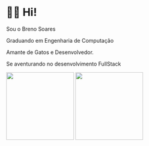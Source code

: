 # 🙋🏽 Hi!

Sou o Breno Soares

Graduando em Engenharia de Computação 

Amante de Gatos e Desenvolvedor.

Se aventurando no desenvolvimento FullStack 

<div>
  <img height="180px" src="https://github-readme-stats.vercel.app/api?username=BrenoGSoares&show_icons=true&theme=dark"/>
  <img height="180px" src="https://github-readme-stats.vercel.app/api/top-langs/?username=BrenoGSoares&layout=donut&theme=dark"/>
</div>
